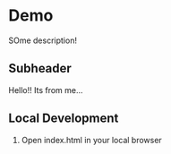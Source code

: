 # Demo

SOme description!

## Subheader

Hello!!
Its from me...

## Local Development 

1. Open index.html in your local browser